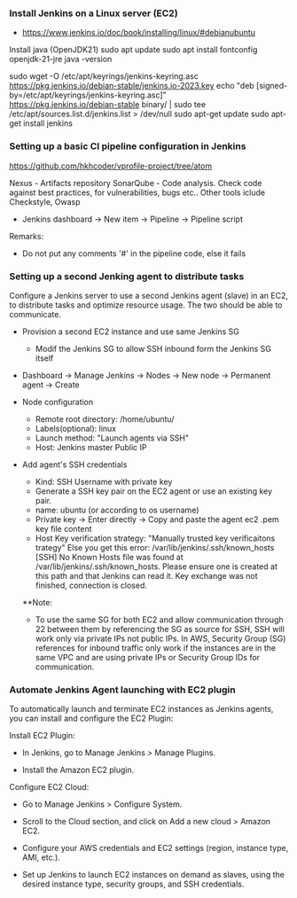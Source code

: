 
### Install Jenkins on a Linux server (EC2)

- https://www.jenkins.io/doc/book/installing/linux/#debianubuntu

Install java (OpenJDK21)
sudo apt update
sudo apt install fontconfig openjdk-21-jre
java -version

sudo wget -O /etc/apt/keyrings/jenkins-keyring.asc \
  https://pkg.jenkins.io/debian-stable/jenkins.io-2023.key
echo "deb [signed-by=/etc/apt/keyrings/jenkins-keyring.asc]" \
  https://pkg.jenkins.io/debian-stable binary/ | sudo tee \
  /etc/apt/sources.list.d/jenkins.list > /dev/null
sudo apt-get update
sudo apt-get install jenkins

### Setting up a basic CI pipeline configuration in Jenkins

https://github.com/hkhcoder/vprofile-project/tree/atom


Nexus - Artifacts repository
SonarQube - Code analysis. Check code against best practices, for vulnerabilities, bugs etc.. Other tools iclude Checkstyle, Owasp

- Jenkins dashboard -> New item -> Pipeline -> Pipeline script

Remarks:
- Do not put any comments '#' in the pipeline code, else it fails


### Setting up a second Jenking agent to distribute tasks

Configure a Jenkins server to use a second Jenkins agent (slave) in an EC2, to distribute tasks and optimize resource usage. The two should be able to communicate.


- Provision a second EC2 instance and use same Jenkins SG
	- Modif the Jenkins SG to allow SSH inbound form the Jenkins SG itself
- Dashboard -> Manage Jenkins -> Nodes -> New node -> Permanent agent -> Create
- Node configuration
	- Remote root directory: /home/ubuntu/
	- Labels(optional): linux
	- Launch method: "Launch agents via SSH"
	- Host: Jenkins master Public IP
	
- Add agent's SSH credentials
	- Kind: SSH Username with private key
	- Generate a SSH key pair on the EC2 agent or use an existing key pair.
	- name: ubuntu (or according to os username)
	- Private key -> Enter directly -> Copy and paste the agent ec2 .pem key file content
	- Host Key verification strategy: "Manually trusted key verificaitons trategy"
	Else you get this error:
	/var/lib/jenkins/.ssh/known_hosts [SSH] No Known Hosts file was found at /var/lib/jenkins/.ssh/known_hosts. Please ensure one is created at this path and that Jenkins can read it.
	Key exchange was not finished, connection is closed.
	
	**Note: 
	- To use the same SG for both EC2 and allow communication through 22 between them by referencing the SG as source for SSH, SSH will work only via private IPs not public IPs.
	In AWS, Security Group (SG) references for inbound traffic only work if the instances are in the same VPC and are using private IPs or Security Group IDs for communication.
	


### Automate Jenkins Agent launching with EC2 plugin

To automatically launch and terminate EC2 instances as Jenkins agents, you can install and configure the EC2 Plugin:

Install EC2 Plugin:

- In Jenkins, go to Manage Jenkins > Manage Plugins.

- Install the Amazon EC2 plugin.

Configure EC2 Cloud:

- Go to Manage Jenkins > Configure System.

- Scroll to the Cloud section, and click on Add a new cloud > Amazon EC2.

- Configure your AWS credentials and EC2 settings (region, instance type, AMI, etc.).

- Set up Jenkins to launch EC2 instances on demand as slaves, using the desired instance type, security groups, and SSH credentials.
